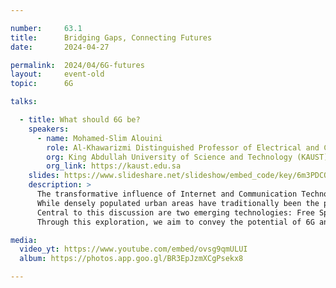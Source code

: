 ```yaml
---

number:     63.1
title:      Bridging Gaps, Connecting Futures
date:       2024-04-27

permalink:  2024/04/6G-futures
layout:     event-old
topic:      6G

talks:

  - title: What should 6G be?
    speakers:
      - name: Mohamed-Slim Alouini
        role: Al-Khawarizmi Distinguished Professor of Electrical and Computer Engineering
        org: King Abdullah University of Science and Technology (KAUST)
        org_link: https://kaust.edu.sa
    slides: https://www.slideshare.net/slideshow/embed_code/key/6m3PDCQecEd8Qy
    description: >
      The transformative influence of Internet and Communication Technology (ICT) has reshaped society, touching every aspect from the economy to healthcare. As the widespread deployment of 5G continues, there is an ongoing focus on the inception of the sixth generation (6G) of wireless communication systems (WCSs). Anticipated to shape the future of connectivity in the 2030s, 6G aims to deliver unparalleled communication services to meet the demands of hyper-connectivity.
      While densely populated urban areas have traditionally been the primary beneficiaries of WCS advancements, the vision for 6G transcends city limits. Aligned with the United Nations' sustainability goals for 2030, an important aspect of 6G endeavors to democratize the benefits of ICT, fostering global connectivity sustainably. This talk delves into this particular envisioned landscape of 6G, providing insights into the future of wireless communication and guiding research efforts toward sustainable, inclusive, and high-speed connectivity solutions for the future.
      Central to this discussion are two emerging technologies: Free Space Optics (FSO) and Non-Terrestrial Networks (NTN). These innovative solutions hold the promise of extending high-speed connectivity beyond urban hubs to underserved regions, fostering digital inclusivity, and contributing to the development of remote areas.
      Through this exploration, we aim to convey the potential of 6G and its role in shaping a connected, sustainable future for all.

media:
  video_yt: https://www.youtube.com/embed/ovsg9qmULUI
  album: https://photos.app.goo.gl/BR3EpJzmXCgPsekx8

---
```

